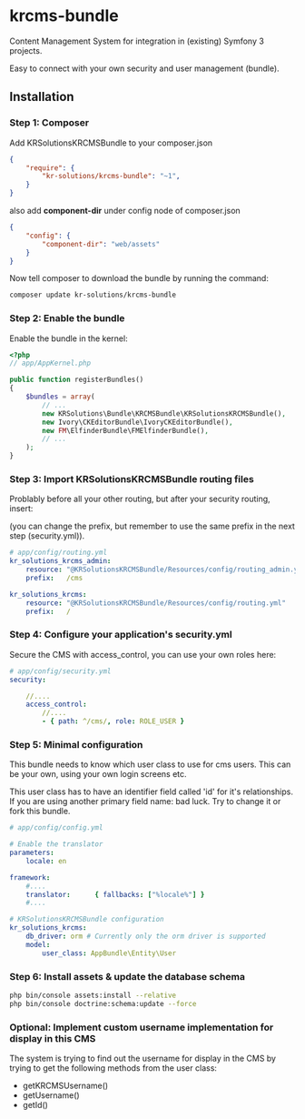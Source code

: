 krcms-bundle
============

Content Management System for integration in (existing) Symfony 3 projects.

Easy to connect with your own security and user management (bundle).


## Installation

### Step 1: Composer

Add KRSolutionsKRCMSBundle to your composer.json

```json
{
    "require": {
        "kr-solutions/krcms-bundle": "~1",
    }
}
```

also add **component-dir** under config node of composer.json

```json
{
    "config": {
        "component-dir": "web/assets"
    }
}
```

Now tell composer to download the bundle by running the command:


```sh
composer update kr-solutions/krcms-bundle
```

### Step 2: Enable the bundle

Enable the bundle in the kernel:

```php
<?php
// app/AppKernel.php

public function registerBundles()
{
    $bundles = array(
        // ...
        new KRSolutions\Bundle\KRCMSBundle\KRSolutionsKRCMSBundle(),
        new Ivory\CKEditorBundle\IvoryCKEditorBundle(),
        new FM\ElfinderBundle\FMElfinderBundle(),
        // ...
    );
}
```

### Step 3: Import KRSolutionsKRCMSBundle routing files

Problably before all your other routing, but after your security routing, insert:

(you can change the prefix, but remember to use the same prefix in the next step (security.yml)).

``` yaml
# app/config/routing.yml
kr_solutions_krcms_admin:
    resource: "@KRSolutionsKRCMSBundle/Resources/config/routing_admin.yml"
    prefix:   /cms

kr_solutions_krcms:
    resource: "@KRSolutionsKRCMSBundle/Resources/config/routing.yml"
    prefix:   /
```

### Step 4: Configure your application's security.yml

Secure the CMS with access_control, you can use your own roles here:


``` yaml
# app/config/security.yml
security:

    //....
    access_control:
        //....
        - { path: ^/cms/, role: ROLE_USER }

```

### Step 5: Minimal configuration

This bundle needs to know which user class to use for cms users. This can be your own, using your own login screens etc.

This user class has to have an identifier field called 'id' for it's relationships. If you are using another primary field name: bad luck. Try to change it or fork this bundle.

```yaml
# app/config/config.yml

# Enable the translator
parameters:
    locale: en

framework:
    #....
    translator:      { fallbacks: ["%locale%"] }
    #....

# KRSolutionsKRCMSBundle configuration
kr_solutions_krcms:
    db_driver: orm # Currently only the orm driver is supported
    model:
        user_class: AppBundle\Entity\User
```

### Step 6: Install assets & update the database schema

```sh
php bin/console assets:install --relative
php bin/console doctrine:schema:update --force
```


### Optional: Implement custom username implementation for display in this CMS

The system is trying to find out the username for display in the CMS by trying to get the following methods from the user class:

 - getKRCMSUsername()
 - getUsername()
 - getId()

